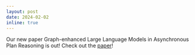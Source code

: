 ```yaml
---
layout: post
date: 2024-02-02
inline: true
---
```


Our new paper Graph-enhanced Large Language Models in Asynchronous Plan Reasoning is out! Check out the <a href="https://arxiv.org/abs/2402.02805" target="_blank">paper</a>!
